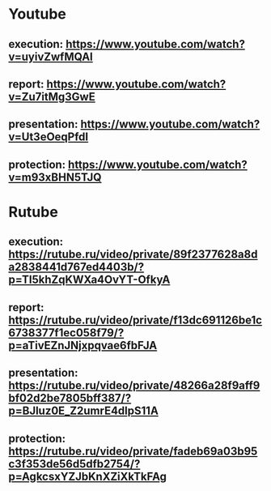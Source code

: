 # Youtube

## execution: https://www.youtube.com/watch?v=uyivZwfMQAI

## report: https://www.youtube.com/watch?v=Zu7itMg3GwE

## presentation: https://www.youtube.com/watch?v=Ut3eOeqPfdI

## protection: https://www.youtube.com/watch?v=m93xBHN5TJQ

# Rutube

## execution: https://rutube.ru/video/private/89f2377628a8da2838441d767ed4403b/?p=TI5khZqKWXa4OvYT-OfkyA

## report: https://rutube.ru/video/private/f13dc691126be1c6738377f1ec058f79/?p=aTivEZnJNjxpqvae6fbFJA

## presentation: https://rutube.ru/video/private/48266a28f9aff9bf02d2be7805bff387/?p=BJluz0E_Z2umrE4dlpS11A

## protection: https://rutube.ru/video/private/fadeb69a03b95c3f353de56d5dfb2754/?p=AgkcsxYZJbKnXZiXkTkFAg